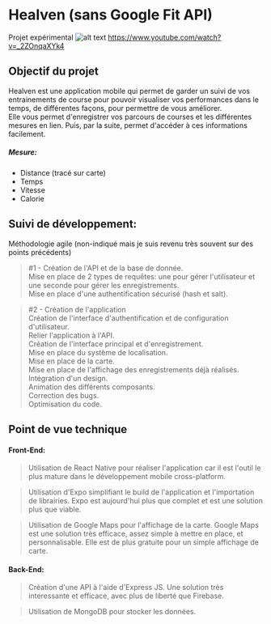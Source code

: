 # Healven (sans Google Fit API)
Projet expérimental
![alt text](https://i.ibb.co/SPBtzVN/present.png)
https://www.youtube.com/watch?v=_2ZOnqaXYk4
## Objectif du projet
Healven est une application mobile qui permet de garder un suivi de vos entrainements de course pour pouvoir visualiser vos performances dans le temps, de différentes façons,  pour permettre de vous améliorer.   
Elle vous permet d'enregistrer vos parcours de courses et les différentes mesures en lien. Puis, par la suite, permet d'accéder à ces informations facilement.

##### Mesure:
- Distance (tracé sur carte)
- Temps
- Vitesse
- Calorie

## Suivi de développement:
Méthodologie agile (non-indiqué mais je suis revenu très souvent sur des points précédents)
> #1 - Création de l'API et de la base de donnée.  
Mise en place de 2 types de requêtes: une pour gérer l'utilisateur et une seconde pour gérer les enregistrements.  
Mise en place d'une authentification sécurisé (hash et salt).  

> #2 - Création de l'application  
Création de l'interface d'authentification et de configuration d'utilisateur.  
Relier l'application à l'API.  
Création de l'interface principal et d'enregistrement.  
Mise en place du système de localisation.  
Mise en place de la carte.  
Mise en place de l'affichage des enregistrements déjà réalisés.  
Intégration d'un design.  
Animation des différents composants.  
Correction des bugs.  
Optimisation du code.  


## Point de vue technique
#### Front-End:
> Utilisation de React Native pour réaliser l'application car il est l'outil le plus mature dans le développement mobile cross-platform.

> Utilisation d'Expo simplifiant le build de l'application et l'importation de librairies. Expo est aujourd'hui plus que complet et est une solution plus que viable.

> Utilisation de Google Maps pour l'affichage de la carte. Google Maps est une solution très efficace, assez simple à mettre en place, et personnalisable. Elle est de plus gratuite pour un simple affichage de carte.
#### Back-End:
> Création d'une API à l'aide d'Express JS. Une solution très interessante et efficace, avec plus de liberté que Firebase.

> Utilisation de MongoDB pour stocker les données.
